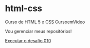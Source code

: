 # html-css
 Curso de HTML 5 e CSS CursoemVideo 

 Vou gerenciar meus repositórios!

 <a href="https://https://petersonrmg.github.io/html-css/desafios/desafio010/index.html"> Executar o desafio 010